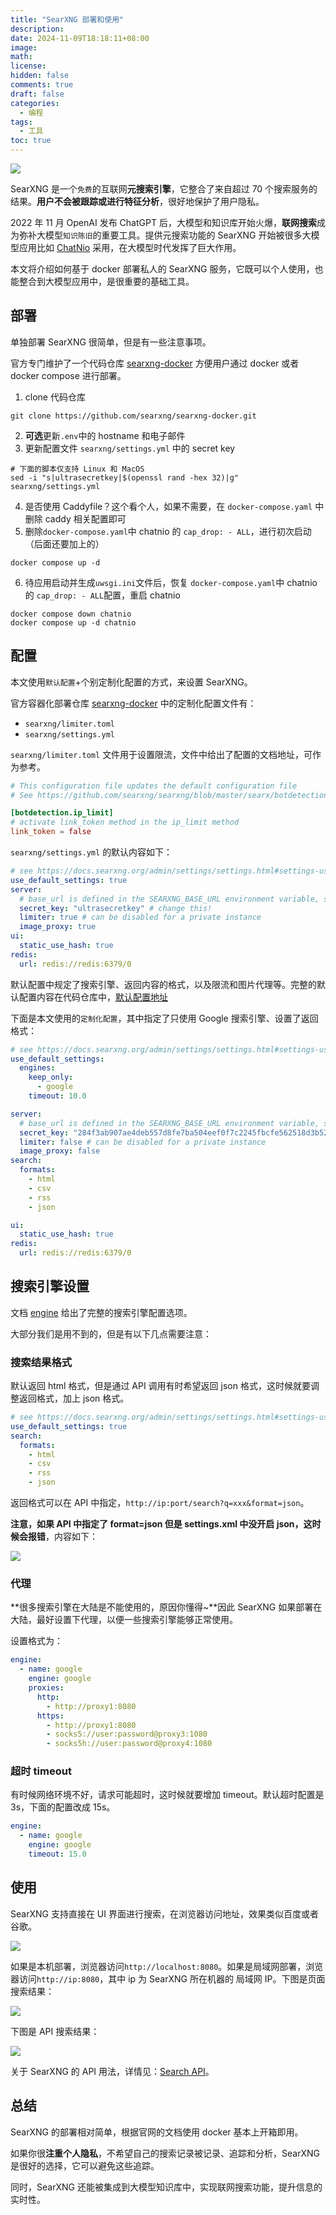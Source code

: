 ```yaml
---
title: "SearXNG 部署和使用"
description:
date: 2024-11-09T18:18:11+08:00
image:
math:
license:
hidden: false
comments: true
draft: false
categories:
  - 编程
tags:
  - 工具
toc: true
---
```


![](https://raw.githubusercontent.com/searxng/searxng/master/src/brand/searxng.svg)

SearXNG 是一个`免费`的互联网**元搜索引擎**，它整合了来自超过 70 个搜索服务的结果。**用户不会被跟踪或进行特征分析**，很好地保护了用户隐私。

<!--more-->

2022 年 11 月 OpenAI 发布 ChatGPT 后，大模型和知识库开始火爆，**联网搜索**成为弥补大模型`知识陈旧`的重要工具。提供元搜索功能的 SearXNG 开始被很多大模型应用比如 [ChatNio](https://github.com/zmh-program/chatnio) 采用，在大模型时代发挥了巨大作用。

本文将介绍如何基于 docker 部署私人的 SearXNG 服务，它既可以个人使用，也能整合到大模型应用中，是很重要的基础工具。

## 部署

单独部署 SearXNG 很简单，但是有一些注意事项。

官方专门维护了一个代码仓库 [searxng-docker](https://github.com/searxng/searxng-docker) 方便用户通过 docker 或者 docker compose 进行部署。

1. clone 代码仓库

```shell
git clone https://github.com/searxng/searxng-docker.git
```

2. **可选**更新`.env`中的 hostname 和电子邮件
3. 更新配置文件 `searxng/settings.yml` 中的 secret key

```shell
# 下面的脚本仅支持 Linux 和 MacOS
sed -i "s|ultrasecretkey|$(openssl rand -hex 32)|g" searxng/settings.yml
```

4. 是否使用 Caddyfile？这个看个人，如果不需要，在 `docker-compose.yaml` 中删除 caddy 相关配置即可
5. 删除`docker-compose.yaml`中 chatnio 的 `cap_drop: - ALL`，进行初次启动（后面还要加上的）

```shell
docker compose up -d
```

6. 待应用启动并生成`uwsgi.ini`文件后，恢复 `docker-compose.yaml`中 chatnio 的 `cap_drop: - ALL`配置，重启 chatnio

```shell
docker compose down chatnio
docker compose up -d chatnio
```

## 配置

本文使用`默认配置`+个别定制化配置的方式，来设置 SearXNG。

官方容器化部署仓库 [searxng-docker](https://github.com/searxng/searxng-docker.git) 中的定制化配置文件有：

- `searxng/limiter.toml`
- `searxng/settings.yml`

`searxng/limiter.toml` 文件用于设置限流，文件中给出了配置的文档地址，可作为参考。

```toml
# This configuration file updates the default configuration file
# See https://github.com/searxng/searxng/blob/master/searx/botdetection/limiter.toml

[botdetection.ip_limit]
# activate link_token method in the ip_limit method
link_token = false
```

`searxng/settings.yml` 的默认内容如下：

```yaml
# see https://docs.searxng.org/admin/settings/settings.html#settings-use-default-settings
use_default_settings: true
server:
  # base_url is defined in the SEARXNG_BASE_URL environment variable, see .env and docker-compose.yml
  secret_key: "ultrasecretkey" # change this!
  limiter: true # can be disabled for a private instance
  image_proxy: true
ui:
  static_use_hash: true
redis:
  url: redis://redis:6379/0
```

默认配置中规定了搜索引擎、返回内容的格式，以及限流和图片代理等。完整的默认配置内容在代码仓库中，[默认配置地址](https://github.com/searxng/searxng/blob/master/searx/settings.yml)

下面是本文使用的`定制化配置`，其中指定了只使用 Google 搜索引擎、设置了返回格式：

```yaml
# see https://docs.searxng.org/admin/settings/settings.html#settings-use-default-settings
use_default_settings:
  engines:
    keep_only:
      - google
    timeout: 10.0

server:
  # base_url is defined in the SEARXNG_BASE_URL environment variable, see .env and docker-compose.yml
  secret_key: "284f3ab907ae4deb557d8fe7ba504eef0f7c2245fbcfe562518d3b523064a2c7" # change this!
  limiter: false # can be disabled for a private instance
  image_proxy: false
search:
  formats:
    - html
    - csv
    - rss
    - json

ui:
  static_use_hash: true
redis:
  url: redis://redis:6379/0
```

## 搜索引擎设置

文档 [engine](https://docs.searxng.org/admin/settings/settings_engine.html) 给出了完整的搜索引擎配置选项。

大部分我们是用不到的，但是有以下几点需要注意：

### 搜索结果格式

默认返回 html 格式，但是通过 API 调用有时希望返回 json 格式，这时候就要调整返回格式，加上 json 格式。

```yaml
# see https://docs.searxng.org/admin/settings/settings.html#settings-use-default-settings
use_default_settings: true
search:
  formats:
    - html
    - csv
    - rss
    - json
```

返回格式可以在 API 中指定，`http://ip:port/search?q=xxx&format=json`。

**注意，如果 API 中指定了 format=json 但是 settings.xml 中没开启 json，这时候会报错**，内容如下：

![](https://github.com/alwqx/picx-images-hosting/raw/master/blog/2024/searxng-error.2objkdzyx3.webp)

### 代理

**很多搜索引擎在大陆是不能使用的，原因你懂得~**因此 SearXNG 如果部署在大陆，最好设置下代理，以便一些搜索引擎能够正常使用。

设置格式为：

```yaml
engine:
  - name: google
    engine: google
    proxies:
      http:
        - http://proxy1:8080
      https:
        - http://proxy1:8080
        - socks5://user:password@proxy3:1080
        - socks5h://user:password@proxy4:1080
```

### 超时 timeout

有时候网络环境不好，请求可能超时，这时候就要增加 timeout。默认超时配置是 3s，下面的配置改成 15s。

```yaml
engine:
  - name: google
    engine: google
    timeout: 15.0
```

## 使用

SearXNG 支持直接在 UI 界面进行搜索，在浏览器访问地址，效果类似百度或者谷歌。

![](https://github.com/alwqx/picx-images-hosting/raw/master/blog/2024/searxng-home.8dwvvxwb9z.webp)

如果是本机部署，浏览器访问`http://localhost:8080`。如果是局域网部署，浏览器访问`http://ip:8080`，其中 ip 为 SearXNG 所在机器的 局域网 IP。下图是页面搜索结果：

![](https://github.com/alwqx/picx-images-hosting/raw/master/blog/2024/searxng-demo.7w6u7cuxp2.webp)

下图是 API 搜索结果：

![](https://github.com/alwqx/picx-images-hosting/raw/master/blog/2024/searxng-api.5tr1jb4fpv.webp)

关于 SearXNG 的 API 用法，详情见：[Search API](https://docs.searxng.org/dev/search_api.html)。

## 总结

SearXNG 的部署相对简单，根据官网的文档使用 docker 基本上开箱即用。

如果你很**注重个人隐私**，不希望自己的搜索记录被记录、追踪和分析，SearXNG 是很好的选择，它可以避免这些追踪。

同时，SearXNG 还能被集成到大模型知识库中，实现联网搜索功能，提升信息的实时性。
